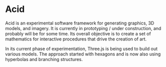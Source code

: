 # Acid
Acid is an experimental software framework for generating graphics, 3D models, and imagery. It is currently in prototyping / under construction, and probably will be for some time. Its overall objective is to create a set of mathematics for interactive procedures that drive the creation of art.

In its current phase of experimentation, Three.js is being used to build out various models. The approach started with hexagons and is now also using hyperbolas and branching structures.
